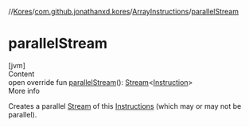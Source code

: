//[Kores](../../index.md)/[com.github.jonathanxd.kores](../index.md)/[ArrayInstructions](index.md)/[parallelStream](parallel-stream.md)



# parallelStream  
[jvm]  
Content  
open override fun [parallelStream](parallel-stream.md)(): [Stream](https://docs.oracle.com/javase/8/docs/api/java/util/stream/Stream.html)<[Instruction](../-instruction/index.md)>  
More info  


Creates a parallel [Stream](https://docs.oracle.com/javase/8/docs/api/java/util/stream/Stream.html) of this [Instructions](../-instructions/index.md) (which may or may not be parallel).

  



